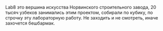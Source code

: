 Lab8 это вершина искусства Норвинского строительного завода, 20 тысяч узбеков занимались этим проектом, собирали по кубику, по строчку эту лабораторную работу. Не заходить и не смотреть, иначе захочется бешбармак.
